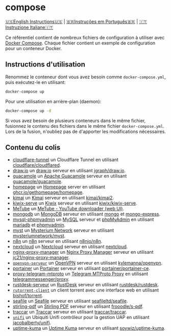 # compose

[🇺🇸English Instructions🇺🇸](README.md) | [🇧🇷Instruções em Português🇧🇷](LEIAME.md) | [🇮🇹Instruzione Italiane🇮🇹](LEGGIMI.md)

Ce référentiel contient de nombreux fichiers de configuration à utiliser avec [Docker Compose]. Chaque fichier contient un exemple de configuration pour un conteneur Docker.

## Instructions d'utilisation

Renommez le conteneur dont vous avez besoin comme `docker-compose.yml`, puis exécutez-le en utilisant:

```bash
docker-compose up
```

Pour une utilisation en arrière-plan (daemon):

```bash
docker-compose up -d
```

Si vous avez besoin de plusieurs conteneurs dans le même fichier, fusionnez le contenu des fichiers dans le même fichier `docker-compose.yml`. Lors de la fusion, n'oubliez pas de d'apporter les modifications nécessaires.

## Contenu du colis

* [cloudflare-tunnel](cloudflare-tunnel/docker-compose.yml) un Cloudflare Tunnel en utilisant [cloudflare/cloudflared](https://hub.docker.com/r/cloudflare/cloudflared).
* [draw.io](draw.io/docker-compose.yml) un [draw.io](https://draw.io) serveur en utilisant [jgraph/draw.io](https://hub.docker.com/r/jgraph/drawio).
* [guacamole](guacamole/docker-compose.yml) un [Apache Guacamole](https://guacamole.apache.org/) serveur en utilisant [guacamole/guacamole](https://hub.docker.com/r/guacamole/guacamole).
* [homepage](homepage/docker-compose.yml) un [Homepage](https://gethomepage.dev/latest/) server en utilisant [ghcr.io/gethomepage/homepage](https://ghcr.io/gethomepage/homepage).
* [kimai](kimai/docker-compose.yml) un [Kimai](https://www.kimai.org/) serveur en utilisant [kimai/kimai2](https://hub.docker.com/r/kimai/kimai2).
* [kiwix-serve](kiwix-serve/docker-compose.yml) un [Kiwix](https://wiki.kiwix.org/wiki/Kiwix-serve) serveur en utilisant [kiwix/kiwix-serve](https://github.com/kiwix/kiwix-tools/pkgs/container/kiwix-serve).
* [MeTube](metube/docker-compose.yml) un [MeTube - YouTube downloader (web UI)](https://github.com/alexta69/metube).
* [mongodb](mongodb/docker-compose.yml) un [MongoDB](https://www.mongodb.com/) serveur en utilisant [mongo](https://hub.docker.com/_/mongo) et [mongo-express](https://hub.docker.com/_/mongo-express).
* [mysql-phpmyadmin](mysql-phpmyadmin/docker-compose.yml) un [MySQL](https://www.mysql.com/) serveur et [phpMyAdmin](https://www.phpmyadmin.net/) en utilisant [mariadb](https://hub.docker.com/_/mariadb) et [phpmyadmin](https://hub.docker.com/_/phpmyadmin).
* [myst](myst/docker-compose.yml) un [Mysterium Network](https://www.mysterium.network/) serveur en utilisant [mysteriumnetwork/myst](https://hub.docker.com/r/mysteriumnetwork/myst).
* [n8n](n8n/docker-compose.yml) un [n8n](https://n8n.io/) serveur en utilisant [n8nio/n8n](https://hub.docker.com/r/n8nio/n8n).
* [nextcloud](nextcloud/docker-compose.yml) un [Nextcloud](https://nextcloud.com/) serveur en utilisant [nextcloud](https://hub.docker.com/_/nextcloud).
* [nginx-proxy-manager](nginx-proxy-manager/docker-compose.yml) un [Nginx Proxy Manager](https://nginxproxymanager.com/) serveur en utilisant [jc21/nginx-proxy-manager](https://hub.docker.com/r/jc21/nginx-proxy-manager).
* [`openvpn-serveur`](openvpn-serveur/docker-compose.yml) un [OpenVPN] serveur en utilisant [kylemanna/openvpn].
* [portainer](portainer/docker-compose.yml) un [Portainer](https://www.portainer.io/) serveur en utilisant [portainer/portainer-ce](https://hub.docker.com/r/portainer/portainer-ce).
* [proxy-telegram-mtproto](proxy-telegram-mtproto/docker-compose.yml) un [Telegram MTProto Proxy](https://github.com/TelegramMessenger/MTProxy) en utilisant [telegrammessenger/proxy](https://hub.docker.com/r/telegrammessenger/proxy).
* [rustdesk-serveur](rustdesk-serveur/docker-compose.yml) un [RustDesk](https://rustdesk.com/) serveur en utilisant [rustdesk/rustdesk](https://hub.docker.com/r/rustdesk/rustdesk-serveur).
* [`rutorrent-client`](rutorrent-client/docker-compose.yml) un client torrent avec une interface web en utilisant [bishof/torrent].
* [seafile](seafile/docker-compose.yml) un [Seafile](https://www.seafile.com/en/home/) serveur en utilisant [seafileltd/seafile](https://hub.docker.com/r/seafileltd/seafile).
* [stirling-pdf](stirling-pdf/docker-compose.yml) un [Stirling PDF](https://stirlingtools.com/) serveur en utilisant [frooodle/s-pdf](https://hub.docker.com/r/frooodle/s-pdf).
* [traccar](traccar/docker-compose.yml) un [Traccar](https://www.traccar.org/) serveur en utilisant [traccar/traccar](https://hub.docker.com/r/traccar/traccar).
* [`unifi`](unifi/docker-compose.yml) un Ubiquiti Unifi contrôleur pour la gestion UAP en utilisant [jacobalberty/unifi].
* [uptime-kuma](uptime-kuma/docker-compose.yml) un [Uptime Kuma](https://uptime.kuma.pet/) serveur en utilisant [soywiz/uptime-kuma](https://hub.docker.com/r/louislam/uptime-kuma).


[Docker Compose]: https://docs.docker.com/compose/
[OpenVPN]: https://openvpn.net/
[bishof/torrent]: https://hub.docker.com/r/bishof/torrent
[jacobalberty/unifi]: https://hub.docker.com/r/jacobalberty/unifi
[kylemanna/openvpn]: https://hub.docker.com/r/kylemanna/openvpn

